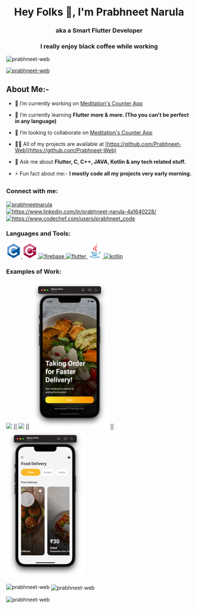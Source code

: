 <h1 align="center">Hey Folks 👋, I'm Prabhneet Narula</h1>
<h3 align="center">aka a Smart Flutter Developer</h3>
<h3 align="center">I really enjoy black coffee while working</h3>

<p align="left"> <img src="https://komarev.com/ghpvc/?username=prabhneet-web&label=Profile%20views&color=0e75b6&style=flat" alt="prabhneet-web" /> </p>

<p align="left"> <a href="https://github.com/ryo-ma/github-profile-trophy"><img src="https://github-profile-trophy.vercel.app/?username=prabhneet-web" alt="prabhneet-web" /></a> </p>

## About Me:-

- 🔭 I’m currently working on [Meditation's Counter App](https://github.com/Prabhneet-Web/MeditationCounter)

- 🌱 I’m currently learning **Flutter more & more. (Tho you can't be perfect in any language)**

- 👯 I’m looking to collaborate on [Meditation's Counter App](https://github.com/Prabhneet-Web/MeditationCounter)

- 👨‍💻 All of my projects are available at [https://github.com/Prabhneet-Web](https://github.com/Prabhneet-Web)

- 💬 Ask me about **Flutter, C, C++, JAVA, Kotlin & any tech related stuff.**

- ⚡ Fun fact about me:- **I mostly code all my projects very early morning.**


<h3 align="left">Connect with me:</h3>
<p align="left">
<a href="https://twitter.com/prabhneetnarula" target="blank"><img align="center" src="https://raw.githubusercontent.com/rahuldkjain/github-profile-readme-generator/master/src/images/icons/Social/twitter.svg" alt="prabhneetnarula" height="30" width="40" /></a>
<a href="https://linkedin.com/in/https://www.linkedin.com/in/prabhneet-narula-4a1640228/" target="blank"><img align="center" src="https://raw.githubusercontent.com/rahuldkjain/github-profile-readme-generator/master/src/images/icons/Social/linked-in-alt.svg" alt="https://www.linkedin.com/in/prabhneet-narula-4a1640228/" height="30" width="40" /></a>
<a href="https://www.codechef.com/users/https://www.codechef.com/users/prabhneet_code" target="blank"><img align="center" src="https://cdn.jsdelivr.net/npm/simple-icons@3.1.0/icons/codechef.svg" alt="https://www.codechef.com/users/prabhneet_code" height="30" width="40" /></a>
</p>

<h3 align="left">Languages and Tools:</h3>
<p align="left"> <a href="https://www.cprogramming.com/" target="_blank" rel="noreferrer"> <img src="https://raw.githubusercontent.com/devicons/devicon/master/icons/c/c-original.svg" alt="c" width="40" height="40"/> </a> <a href="https://www.w3schools.com/cpp/" target="_blank" rel="noreferrer"> <img src="https://raw.githubusercontent.com/devicons/devicon/master/icons/cplusplus/cplusplus-original.svg" alt="cplusplus" width="40" height="40"/> </a> <a href="https://firebase.google.com/" target="_blank" rel="noreferrer"> <img src="https://www.vectorlogo.zone/logos/firebase/firebase-icon.svg" alt="firebase" width="40" height="40"/> </a> <a href="https://flutter.dev" target="_blank" rel="noreferrer"> <img src="https://www.vectorlogo.zone/logos/flutterio/flutterio-icon.svg" alt="flutter" width="40" height="40"/> </a> <a href="https://www.java.com" target="_blank" rel="noreferrer"> <img src="https://raw.githubusercontent.com/devicons/devicon/master/icons/java/java-original.svg" alt="java" width="40" height="40"/> </a> <a href="https://kotlinlang.org" target="_blank" rel="noreferrer"> <img src="https://www.vectorlogo.zone/logos/kotlinlang/kotlinlang-icon.svg" alt="kotlin" width="40" height="40"/> </a> </p>

<h3 align="left">Examples of Work:</h3>
<img src="https://github.com/Prabhneet-Web/FaceboookAppUI/blob/master/lib/assets/snapshots/Snap1.png" height="400em"/> || <img src = "https://github.com/Prabhneet-Web/FaceboookAppUI/blob/master/lib/assets/snapshots/Snap3.png" height = "400em" /> || <img src = "https://github.com/Prabhneet-Web/FoodAppUI/blob/master/lib/assets/snapshots/Snap1.png" height = "400em" /> || <img src = "https://github.com/Prabhneet-Web/FoodAppUI/blob/master/lib/assets/snapshots/Snap3.png" height = "400em" />

<p><img align="left" src="https://github-readme-stats.vercel.app/api/top-langs?username=prabhneet-web&show_icons=true&locale=en&layout=compact" alt="prabhneet-web" /></p>

<p>&nbsp;<img align="center" src="https://github-readme-stats.vercel.app/api?username=prabhneet-web&show_icons=true&locale=en" alt="prabhneet-web" /></p>

<p><img align="center" src="https://github-readme-streak-stats.herokuapp.com/?user=prabhneet-web&" alt="prabhneet-web" /></p>
